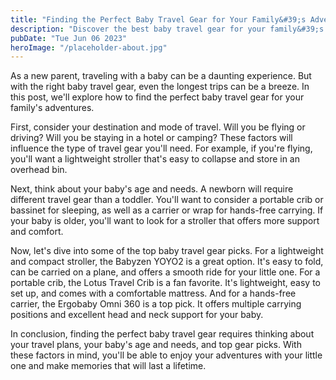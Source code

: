 ```yaml
---
title: "Finding the Perfect Baby Travel Gear for Your Family&#39;s Adventures"
description: "Discover the best baby travel gear for your family&#39;s adventures. Explore our top picks for strollers, portable cribs, and more."
pubDate: "Tue Jun 06 2023"
heroImage: "/placeholder-about.jpg"
---
```


As a new parent, traveling with a baby can be a daunting experience. But with the right baby travel gear, even the longest trips can be a breeze. In this post, we&#39;ll explore how to find the perfect baby travel gear for your family&#39;s adventures.

First, consider your destination and mode of travel. Will you be flying or driving? Will you be staying in a hotel or camping? These factors will influence the type of travel gear you&#39;ll need. For example, if you&#39;re flying, you&#39;ll want a lightweight stroller that&#39;s easy to collapse and store in an overhead bin.

Next, think about your baby&#39;s age and needs. A newborn will require different travel gear than a toddler. You&#39;ll want to consider a portable crib or bassinet for sleeping, as well as a carrier or wrap for hands-free carrying. If your baby is older, you&#39;ll want to look for a stroller that offers more support and comfort.

Now, let&#39;s dive into some of the top baby travel gear picks. For a lightweight and compact stroller, the Babyzen YOYO2 is a great option. It&#39;s easy to fold, can be carried on a plane, and offers a smooth ride for your little one. For a portable crib, the Lotus Travel Crib is a fan favorite. It&#39;s lightweight, easy to set up, and comes with a comfortable mattress. And for a hands-free carrier, the Ergobaby Omni 360 is a top pick. It offers multiple carrying positions and excellent head and neck support for your baby.

In conclusion, finding the perfect baby travel gear requires thinking about your travel plans, your baby&#39;s age and needs, and top gear picks. With these factors in mind, you&#39;ll be able to enjoy your adventures with your little one and make memories that will last a lifetime.